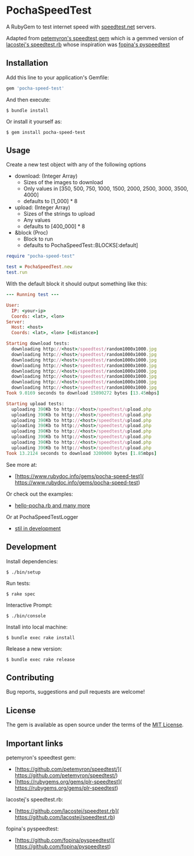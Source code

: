 # PochaSpeedTest

A RubyGem to test internet speed with [speedtest.net](
	https://www.speedtest.net/) servers.

Adapted from [petemyron's speedtest gem](
	https://github.com/petemyron/speedtest/)
which is a gemmed version of [lacostej's speedtest.rb](
	https://github.com/lacostej/speedtest.rb)
whose inspiration was [fopina's pyspeedtest](
	https://github.com/fopina/pyspeedtest)

## Installation

Add this line to your application's Gemfile:

```ruby
gem 'pocha-speed-test'
```

And then execute:

    $ bundle install

Or install it yourself as:

	$ gem install pocha-speed-test

## Usage

Create a new test object with any of the following options
* download: (Integer Array)
	* Sizes of the images to download
	* Only values in [350, 500, 750, 1000, 1500, 2000, 2500, 3000, 3500, 4000]
	* defaults to [1_000] * 8
* upload: (Integer Array)
	* Sizes of the strings to upload
	* Any values
	* defaults to [400_000] * 8
* &block (Proc)
	* Block to run
	* defaults to PochaSpeedTest::BLOCKS[:default]

```ruby
require "pocha-speed-test"

test = PochaSpeedTest.new
test.run
```

With the default block it should output something like this:

```ruby
--- Running test ---

User:
  IP: <your-ip>
  Coords: <lat>, <lon>
Server:
  Host: <host>
  Coords: <lat>, <lon> [<distance>]

Starting download tests:
  downloading http://<host>/speedtest/random1000x1000.jpg
  downloading http://<host>/speedtest/random1000x1000.jpg
  downloading http://<host>/speedtest/random1000x1000.jpg
  downloading http://<host>/speedtest/random1000x1000.jpg
  downloading http://<host>/speedtest/random1000x1000.jpg
  downloading http://<host>/speedtest/random1000x1000.jpg
  downloading http://<host>/speedtest/random1000x1000.jpg
  downloading http://<host>/speedtest/random1000x1000.jpg
Took 9.0169 seconds to download 15890272 bytes [13.45mbps]

Starting upload tests:
  uploading 390Kb to http://<host>/speedtest/upload.php
  uploading 390Kb to http://<host>/speedtest/upload.php
  uploading 390Kb to http://<host>/speedtest/upload.php
  uploading 390Kb to http://<host>/speedtest/upload.php
  uploading 390Kb to http://<host>/speedtest/upload.php
  uploading 390Kb to http://<host>/speedtest/upload.php
  uploading 390Kb to http://<host>/speedtest/upload.php
  uploading 390Kb to http://<host>/speedtest/upload.php
Took 13.2124 seconds to download 3200000 bytes [1.85mbps]
```

See more at:
* [https://www.rubydoc.info/gems/pocha-speed-test](
	https://www.rubydoc.info/gems/pocha-speed-test)

Or check out the examples:
* [hello-pocha.rb and many more](
	https://github.com/ICanOnlySuffer/PochaSpeedTest/tree/main/examples)

Or at PochaSpeedTestLogger
* [stil in development](
	https://github.com/ICanOnlySuffer/PochaSpeedTestLogger)

## Development

Install dependencies:

	$ ./bin/setup

Run tests:

	$ rake spec

Interactive Prompt:

	$ ./bin/console

Install into local machine:

	$ bundle exec rake install

Release a new version:

	$ bundle exec rake release

## Contributing

Bug reports, suggestions and pull requests are welcome!

## License

The gem is available as open source under the terms of the [MIT License](
	https://opensource.org/licenses/MIT).

## Important links

petemyron's speedtest gem:
* [https://github.com/petemyron/speedtest/](
	https://github.com/petemyron/speedtest/)
* [https://rubygems.org/gems/plr-speedtest](
	https://rubygems.org/gems/plr-speedtest)

lacostej's speedtest.rb:
* [https://github.com/lacostej/speedtest.rb](
	https://github.com/lacostej/speedtest.rb)

fopina's pyspeedtest:
* [https://github.com/fopina/pyspeedtest](
	https://github.com/fopina/pyspeedtest)





